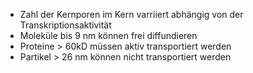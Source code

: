 - Zahl der Kernporen im Kern varriiert abhängig von der Transkriptionsaktivität
- Moleküle bis 9 nm können frei diffundieren 
- Proteine > 60kD müssen aktiv transportiert werden 
- Partikel > 26 nm können nicht transportiert werden 